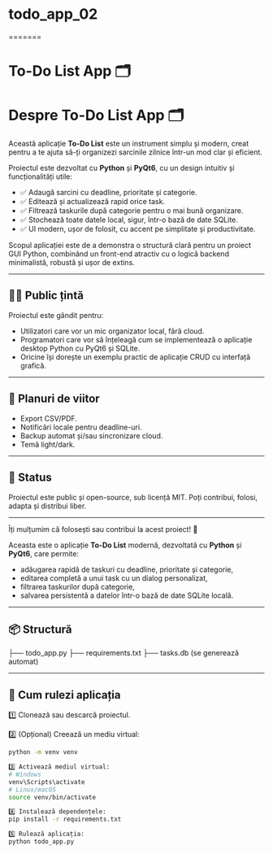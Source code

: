 
# todo_app_02
=======
# To-Do List App 🗂️
# Despre To-Do List App 🗂️

Această aplicație **To-Do List** este un instrument simplu și modern, creat pentru a te ajuta să-ți organizezi sarcinile zilnice într-un mod clar și eficient.

Proiectul este dezvoltat cu **Python** și **PyQt6**, cu un design intuitiv și funcționalități utile:
- ✅ Adaugă sarcini cu deadline, prioritate și categorie.
- ✅ Editează și actualizează rapid orice task.
- ✅ Filtrează taskurile după categorie pentru o mai bună organizare.
- ✅ Stochează toate datele local, sigur, într-o bază de date SQLite.
- ✅ UI modern, ușor de folosit, cu accent pe simplitate și productivitate.

Scopul aplicației este de a demonstra o structură clară pentru un proiect GUI Python, combinând un front-end atractiv cu o logică backend minimalistă, robustă și ușor de extins.

---

## 🧑‍💻 **Public țintă**

Proiectul este gândit pentru:
- Utilizatori care vor un mic organizator local, fără cloud.
- Programatori care vor să înțeleagă cum se implementează o aplicație desktop Python cu PyQt6 și SQLite.
- Oricine își dorește un exemplu practic de aplicație CRUD cu interfață grafică.

---

## 🚀 **Planuri de viitor**

- Export CSV/PDF.
- Notificări locale pentru deadline-uri.
- Backup automat și/sau sincronizare cloud.
- Temă light/dark.

---

## 📜 **Status**

Proiectul este public și open-source, sub licență MIT. Poți contribui, folosi, adapta și distribui liber.

---

Îți mulțumim că folosești sau contribui la acest proiect! 💙

Aceasta este o aplicație **To-Do List** modernă, dezvoltată cu **Python** și **PyQt6**, care permite:
- adăugarea rapidă de taskuri cu deadline, prioritate și categorie,
- editarea completă a unui task cu un dialog personalizat,
- filtrarea taskurilor după categorie,
- salvarea persistentă a datelor într-o bază de date SQLite locală.

---

## 📦 **Structură**

├── todo_app.py
├── requirements.txt
├── tasks.db (se generează automat)


---

## 🚀 **Cum rulezi aplicația**

1️⃣ Clonează sau descarcă proiectul.

2️⃣ (Opțional) Creează un mediu virtual:
```bash
python -m venv venv

3️⃣ Activează mediul virtual:
# Windows
venv\Scripts\activate
# Linux/macOS
source venv/bin/activate

4️⃣ Instalează dependențele:
pip install -r requirements.txt

5️⃣ Rulează aplicația:
python todo_app.py

